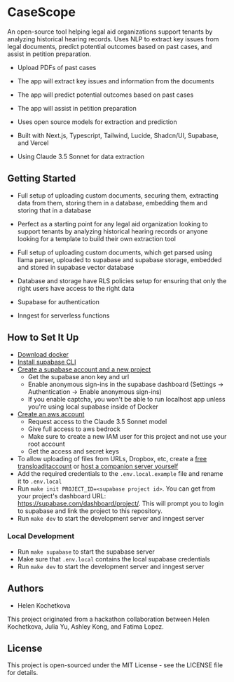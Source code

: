 # CaseScope
An open-source tool helping legal aid organizations support tenants by analyzing historical hearing records. Uses NLP to extract key issues from legal documents, predict potential outcomes based on past cases, and assist in petition preparation.

- Upload PDFs of past cases
- The app will extract key issues and information from the documents
- The app will predict potential outcomes based on past cases
- The app will assist in petition preparation

- Uses open source models for extraction and prediction
- Built with Next.js, Typescript, Tailwind, Lucide, Shadcn/UI, Supabase, and Vercel
- Using Claude 3.5 Sonnet for data extraction

## Getting Started

- Full setup of uploading custom documents, securing them, extracting data from them, storing them in a database, embedding them and storing that in a database
- Perfect as a starting point for any legal aid organization looking to support tenants by analyzing historical hearing records or anyone looking for a template to build their own extraction tool

- Full setup of uploading custom documents, which get parsed using llama parser, uploaded to supabase and supabase storage, embedded and stored in supabase vector database
- Database and storage have RLS policies setup for ensuring that only the right users have access to the right data
- Supabase for authentication
- Inngest for serverless functions

## How to Set It Up
- [Download docker](https://docs.docker.com/get-started/get-docker/) 
- [Install supabase CLI](https://supabase.com/docs/guides/local-development/cli/getting-started)
- [Create a supabase account and a new project](https://supabase.com/)
  - Get the supabase anon key and url
  - Enable anonymous sign-ins in the supabase dashboard (Settings -> Authentication -> Enable anonymous sign-ins)
  - If you enable captcha, you won't be able to run localhost app unless you're using local supabase inside of Docker
- [Create an aws account](https://aws.amazon.com/)
  - Request access to the Claude 3.5 Sonnet model
  - Give full access to aws bedrock
  - Make sure to create a new IAM user for this project and not use your root account
  - Get the access and secret keys
- To allow uploading of files from URLs, Dropbox, etc, create a [free transloaditaccount](https://transloadit.com/) or [host a companion server yourself](https://uppy.io/docs/companion/#hosted)
- Add the required credentials to the `.env.local.example` file and rename it to `.env.local`
- Run `make init PROJECT_ID=<supabase project id>`. You can get <project-id> from your project's dashboard URL: https://supabase.com/dashboard/project/<project-id>. This will  prompt you to login to supabase and link the project to this repository.
- Run `make dev` to start the development server and inngest server

### Local Development
- Run `make supabase` to start the supabase server
- Make sure that `.env.local` contains the local supabase credentials
- Run `make dev` to start the development server and inngest server


## Authors
- Helen Kochetkova

This project originated from a hackathon collaboration between Helen Kochetkova, Julia Yu, Ashley Kong, and Fatima Lopez.


## License
This project is open-sourced under the MIT License - see the LICENSE file for details.
